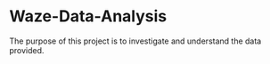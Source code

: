 # Waze-Data-Analysis
The purpose of this project is to investigate and understand the data provided.
